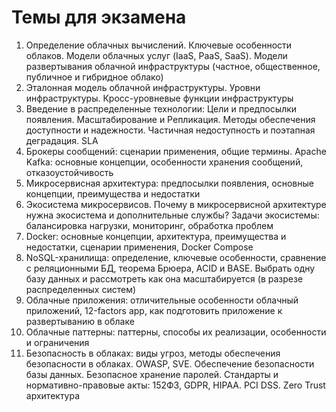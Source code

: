# Темы для экзамена

1. Определение облачных вычислений. Ключевые особенности облаков. Модели облачных услуг (IaaS, PaaS, SaaS). Модели развертывания облачной инфраструктуры (частное, общественное, публичное и гибридное облако)
2. Эталонная модель облачной инфраструктуры. Уровни инфраструктуры. Кросс-уровневые функции инфраструктуры
3. Введение в распределенные технологии: Цели и предпосылки появления. Масштабирование и Репликация. Методы обеспечения доступности и надежности. Частичная недоступность и поэтапная деградация. SLA
4. Брокеры сообщений: сценарии применения, общие термины. Apache Kafka: основные концепции, особенности хранения сообщений, отказоустойчивость
5. Микросервисная архитектура: предпосылки появления, основные концепции, преимущества и недостатки
6. Экосистема микросервисов. Почему в микросервисной архитектуре нужна экосистема и дополнительные службы? Задачи экосистемы: балансировка нагрузки, мониторинг, обработка проблем
7. Docker: основные концепции, архитектура, преимущества и недостатки, сценарии применения, Docker Compose
8. NoSQL-хранилища: определение, ключевые особенности, сравнение с реляционными БД, теорема Брюера, ACID и BASE. Выбрать одну базу данных и рассмотреть как она масштабируется (в разрезе распределенных систем)
9. Облачные приложения: отличительные особенности облачный приложений, 12-factors app, как подготовить приложение к развертыванию в облаке
10. Облачные паттерны: паттерны, способы их реализации, особенности и ограничения
11. Безопасность в облаках: виды угроз, методы обеспечения безопасности в облаках. OWASP, SVE. Обеспечение безопасности базы данных. Безопасное хранение паролей. Стандарты и нормативно-правовые акты: 152ФЗ, GDPR, HIPAA. PCI DSS. Zero Trust архитектура


